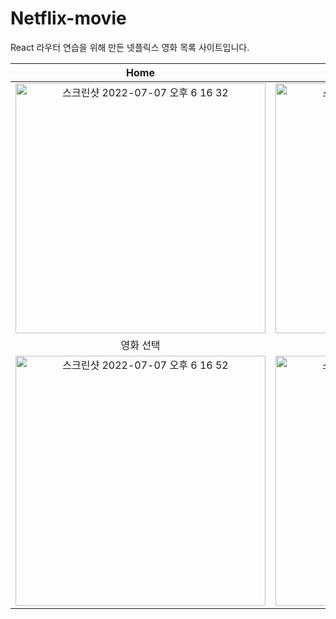 # Netflix-movie

React 라우터 연습을 위해 만든 넷플릭스 영화 목록 사이트입니다.

|Home|Movies|
|:-:|:-:|
|<img width="400" alt="스크린샷 2022-07-07 오후 6 16 32" src="https://user-images.githubusercontent.com/88651937/177800765-0a8303b5-8d11-487c-a2d5-b598854f3ab6.png">|<img width="400" alt="스크린샷 2022-07-07 오후 6 16 38" src="https://user-images.githubusercontent.com/88651937/177800798-fb89a393-cb6a-4124-b116-3fef86d7ac73.png">|
|영화 선택|상세 보기|
<img width="400" alt="스크린샷 2022-07-07 오후 6 16 52" src="https://user-images.githubusercontent.com/88651937/177800804-9320c801-ae93-42b9-841a-84514ba96634.png">|<img width="400" alt="스크린샷 2022-07-07 오후 6 16 56" src="https://user-images.githubusercontent.com/88651937/177800809-3080e337-0c55-4633-a7a0-f3d8aed3d8f2.png">|
